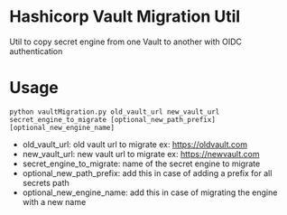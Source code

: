 # Hashicorp Vault Migration Util
Util to copy secret engine from one Vault to another with OIDC authentication

# Usage
```console
python vaultMigration.py old_vault_url new_vault_url secret_engine_to_migrate [optional_new_path_prefix] [optional_new_engine_name]
```

- old_vault_url: old vault url to migrate ex: https://oldvault.com
- new_vault_url: new vault url to migrate ex: https://newvault.com
- secret_engine_to_migrate: name of the secret engine to migrate
- optional_new_path_prefix: add this in case of adding a prefix for all secrets path
- optional_new_engine_name: add this in case of migrating the engine with a new name
